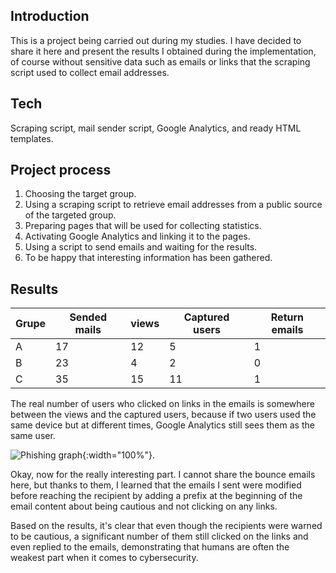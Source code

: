 

## Introduction

This is a project being carried out during my studies. I have decided to share it here and present the results I obtained during the implementation, of course without sensitive data such as emails or links that the scraping script used to collect email addresses.


## Tech

Scraping script, mail sender script, Google Analytics, and ready HTML templates.



## Project process

1. Choosing the target group.
2. Using a scraping script to retrieve email addresses from a public source of the targeted group.
3. Preparing pages that will be used for collecting statistics.
4. Activating Google Analytics and linking it to the pages.
5. Using a script to send emails and waiting for the results.
6. To be happy that interesting information has been gathered.

## Results

| Grupe     | Sended mails |   views   |   Captured users | Return emails |
| --------- | ------------ | --------- | ---------------- | ------------- |
| A         | 17           |    12     |   5              |  1            |
| B         | 23           |    4      |   2              |  0            |
| C         | 35           |    15     |   11             | 1             |

The real number of users who clicked on links in the emails is somewhere between the views and the captured users, because if two users used the same device but at different times, Google Analytics still sees them as the same user.

![Phishing graph](https://i.pinimg.com/236x/c4/48/9a/c4489af34519fb1e90f50c8626bb65cf.jpg){:width="100%"}.

Okay, now for the really interesting part. I cannot share the bounce emails here, but thanks to them, I learned that the emails I sent were modified before reaching the recipient by adding a prefix at the beginning of the email content about being cautious and not clicking on any links.

Based on the results, it's clear that even though the recipients were warned to be cautious, a significant number of them still clicked on the links and even replied to the emails, demonstrating that humans are often the weakest part when it comes to cybersecurity.

